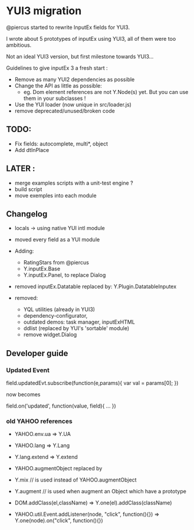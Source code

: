 # YUI3 migration

@piercus started to rewrite InputEx fields for YUI3.

I wrote about 5 prototypes of inputEx using YUI3, all of them were too ambitious.

Not an ideal YUI3 version, but first milestone towards YUI3...


Guidelines to give inputEx 3 a fresh start :

* Remove as many YUI2 dependencies as possible
* Change the API as little as possible: 
  * eg. Dom element references are not Y.Node(s) yet. But you can use them in your subclasses !
* Use the YUI loader (now unique in src/loader.js)
* remove deprecated/unused/broken code

## TODO:

* Fix fields: autocomplete, multi*, object
* Add dtInPlace

## LATER :

* merge examples scripts with a unit-test engine ?
* build script
* move exemples into each module


## Changelog


* locals -> using native YUI intl module
* moved every field as a YUI module
* Adding: 
  * RatingStars from @piercus
  * Y.inputEx.Base
  * Y.inputEx.Panel, to replace Dialog

* removed inputEx.Datatable replaced by: Y.Plugin.DatatableInputex

* removed: 
  * YQL utilities (already in YUI3)
  * dependency-configurator, 
  * outdated demos: task manager, inputExHTML
  * ddlist (replaced by YUI's 'sortable' module)
  * remove widget.Dialog

## Developer guide


### Updated Event

  field.updatedEvt.subscribe(function(e,params){
    var val = params[0];
  })

now becomes

  field.on('updated', function(value, field){
    ...
  })

### old YAHOO references

* YAHOO.env.ua => Y.UA

* YAHOO.lang => Y.Lang

* Y.lang.extend => Y.extend

* YAHOO.augmentObject replaced by
 *  Y.mix // is used instead of YAHOO.augmentObject
 *  Y.augment  // is used when augment an Object which have a prototype

* DOM.addClass(el,className) => Y.one(el).addClass(className)

* YAHOO.util.Event.addListener(node, "click", function(){}) => Y.one(node).on("click", function(){})
